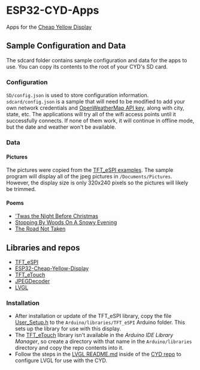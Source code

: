 # ESP32-CYD-Apps

Apps for the [Cheap Yellow Display](https://github.com/witnessmenow/ESP32-Cheap-Yellow-Display)

## Sample Configuration and Data

The sdcard folder contains sample configuration and data for the apps to use. You can copy its contents to the root of your CYD's SD card.

### Configuration

`SD/config.json` is used to store configuration information. `sdcard/config.json` is a sample that will need to be modified to add your own network credentials and [OpenWeatherMap API key](https://openweathermap.org/api), along with city, state, etc. The applications will try all of the wifi access points until it successfully connects. If none of them work, it will continue in offline mode, but the date and weather won't be available.

### Data

#### Pictures

The pictures were copied from the [TFT_eSPI examples](https://github.com/Bodmer/TFT_eSPI/tree/master/examples/Generic/ESP32_SDcard_jpeg/Data). The sample program will display all of the jpeg pictures in `/Documents/Pictures`. However, the display size is only 320x240 pixels so the pictures will likely be trimmed.

#### Poems

* ['Twas the Night Before Christmas](https://parade.com/1136533/jessicasager/twas-the-night-before-christmas-words/#twas-the-night-before-christmas-a-visit-full-poem)
* [Stopping By Woods On A Snowy Evening](https://www.poetryfoundation.org/poems/42891/stopping-by-woods-on-a-snowy-evening)
* [The Road Not Taken](https://www.poetryfoundation.org/poems/44272/the-road-not-taken)

## Libraries and repos

* [TFT_eSPI](https://github.com/Bodmer/TFT_eSPI)
* [ESP32-Cheap-Yellow-Display](https://github.com/witnessmenow/ESP32-Cheap-Yellow-Display)
* [TFT_eTouch](https://github.com/achillhasler/TFT_eTouch)
* [JPEGDecoder](https://github.com/Bodmer/JPEGDecoder)
* [LVGL](https://lvgl.io/)

### Installation

* After installation or update of the TFT_eSPI library, copy the file [User_Setup.h](https://github.com/witnessmenow/ESP32-Cheap-Yellow-Display/blob/main/DisplayConfig/User_Setup.h) to the `Arduino/libraries/TFT_eSPI` Arduino folder. This sets up the library for use with this display.
* The [TFT_eTouch](https://github.com/achillhasler/TFT_eTouch) library isn't available in the _Arduino IDE Library Manager_, so create a directory with that name in the `Arduino/libraries` directory and copy the repo contents into it.
* Follow the steps in the [LVGL README.md](https://github.com/witnessmenow/ESP32-Cheap-Yellow-Display/blob/main/Examples/LVGL/README.md) inside of the [CYD repo](https://github.com/witnessmenow/ESP32-Cheap-Yellow-Display) to configure LVGL for use with the CYD.
